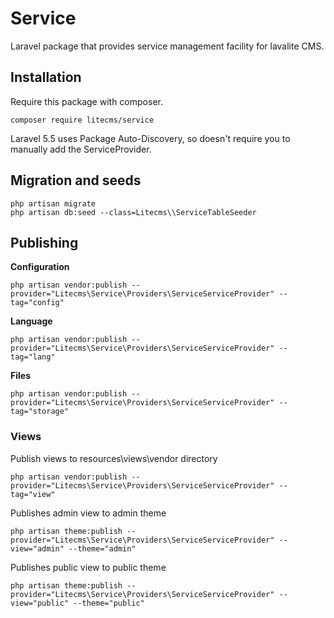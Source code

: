 # Service

Laravel package that provides service management facility for lavalite CMS.

## Installation

Require this package with composer. 

    composer require litecms/service

Laravel 5.5 uses Package Auto-Discovery, so doesn't require you to manually add the ServiceProvider.

## Migration and seeds

    php artisan migrate
    php artisan db:seed --class=Litecms\\ServiceTableSeeder
    

## Publishing

**Configuration**

    php artisan vendor:publish --provider="Litecms\Service\Providers\ServiceServiceProvider" --tag="config"

**Language**

    php artisan vendor:publish --provider="Litecms\Service\Providers\ServiceServiceProvider" --tag="lang"

**Files**

    php artisan vendor:publish --provider="Litecms\Service\Providers\ServiceServiceProvider" --tag="storage"

### Views

Publish views to resources\views\vendor directory

    php artisan vendor:publish --provider="Litecms\Service\Providers\ServiceServiceProvider" --tag="view"

Publishes admin view to admin theme

    php artisan theme:publish --provider="Litecms\Service\Providers\ServiceServiceProvider" --view="admin" --theme="admin"

Publishes public view to public theme

    php artisan theme:publish --provider="Litecms\Service\Providers\ServiceServiceProvider" --view="public" --theme="public"